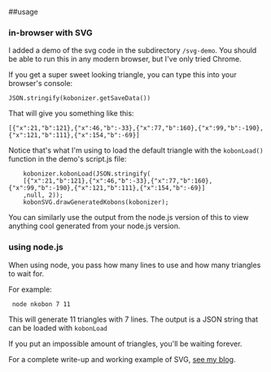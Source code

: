 ##usage

### in-browser with SVG
I added a demo of the svg code in the subdirectory `/svg-demo`. You should be able to run this in any modern browser, but I've only tried Chrome.

If you get a super sweet looking triangle, you can type this into your browser's console:
```
JSON.stringify(kobonizer.getSaveData())
```

That will give you something like this:
```
[{"x":21,"b":121},{"x":46,"b":-33},{"x":77,"b":160},{"x":99,"b":-190},{"x":121,"b":111},{"x":154,"b":-69}]
```

Notice that's what I'm using to load the default triangle with the `kobonLoad()` function in the demo's script.js file:
```
	kobonizer.kobonLoad(JSON.stringify(
	[{"x":21,"b":121},{"x":46,"b":-33},{"x":77,"b":160},{"x":99,"b":-190},{"x":121,"b":111},{"x":154,"b":-69}]
	,null, 2));
	kobonSVG.drawGeneratedKobons(kobonizer);
```

You can similarly use the output from the node.js version of this to view anything cool generated from your node.js version.

### using node.js
When using node, you pass how many lines to use and how many triangles to wait for. 

For example: 
```
 node nkobon 7 11
```
This will generate 11 triangles with 7 lines. The output is a JSON string that can be loaded with `kobonLoad`

If you put an impossible amount of triangles, you'll be waiting forever.

For a complete write-up and working example of SVG, [see my blog](http://www.trevorsimonton.com/cs/projects/2015/12/10/kobon-triangle-generator-javascript.html).
